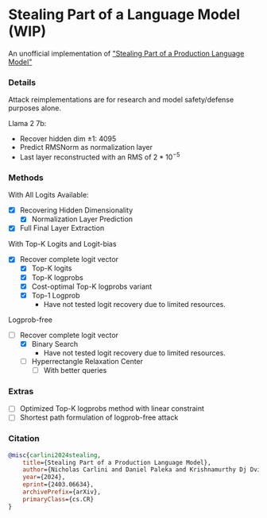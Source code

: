 # Stealing Part of a Language Model (WIP)
An unofficial implementation of ["Stealing Part of a Production Language Model"](https://arxiv.org/abs/2403.06634)

### Details
Attack reimplementations are for research and model safety/defense purposes alone.

Llama 2 7b:
- Recover hidden dim $\pm 1$: 4095
- Predict RMSNorm as normalization layer
- Last layer reconstructed with an RMS of $2 * 10^{-5}$

### Methods
With All Logits Available:
- [x] Recovering Hidden Dimensionality
    - [x] Normalization Layer Prediction
- [x] Full Final Layer Extraction

With Top-K Logits and Logit-bias
- [x] Recover complete logit vector
    - [x] Top-K logits
    - [x] Top-K logprobs
    - [x] Cost-optimal Top-K logprobs variant  
    - [x] Top-1 Logprob
        - Have not tested logit recovery due to limited resources. 

Logprob-free
- [ ] Recover complete logit vector
    - [x] Binary Search
        - Have not tested logit recovery due to limited resources. 
    - [ ] Hyperrectangle Relaxation Center
        - [ ] With better queries

### Extras
- [ ] Optimized Top-K logprobs method with linear constraint
- [ ] Shortest path formulation of logprob-free attack

### Citation
```bibtex
@misc{carlini2024stealing,
    title={Stealing Part of a Production Language Model}, 
    author={Nicholas Carlini and Daniel Paleka and Krishnamurthy Dj Dvijotham and Thomas Steinke and Jonathan Hayase and A. Feder Cooper and Katherine Lee and Matthew Jagielski and Milad Nasr and Arthur Conmy and Eric Wallace and David Rolnick and Florian Tramèr},
    year={2024},
    eprint={2403.06634},
    archivePrefix={arXiv},
    primaryClass={cs.CR}
}
```
